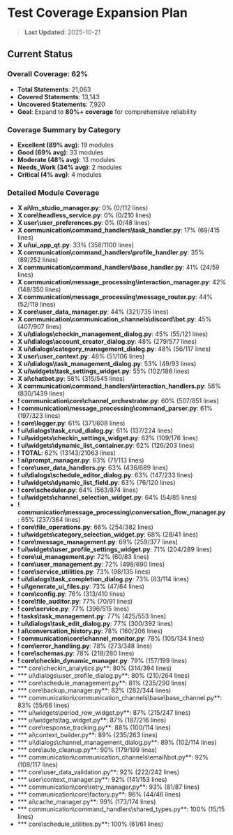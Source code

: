 # Test Coverage Expansion Plan

> **Last Updated**: 2025-10-21

## Current Status

### **Overall Coverage: 62%**
- **Total Statements**: 21,063
- **Covered Statements**: 13,143
- **Uncovered Statements**: 7,920
- **Goal**: Expand to **80%+ coverage** for comprehensive reliability

### **Coverage Summary by Category**
- **Excellent (89% avg)**: 19 modules
- **Good (69% avg)**: 33 modules
- **Moderate (48% avg)**: 13 modules
- **Needs_Work (34% avg)**: 2 modules
- **Critical (4% avg)**: 4 modules

### **Detailed Module Coverage**
- **X ai\lm_studio_manager.py**: 0% (0/112 lines)
- **X core\headless_service.py**: 0% (0/210 lines)
- **X user\user_preferences.py**: 0% (0/48 lines)
- **X communication\command_handlers\task_handler.py**: 17% (69/415 lines)
- **X ui\ui_app_qt.py**: 33% (358/1100 lines)
- **X communication\command_handlers\profile_handler.py**: 35% (89/252 lines)
- **X communication\command_handlers\base_handler.py**: 41% (24/59 lines)
- **X communication\message_processing\interaction_manager.py**: 42% (148/350 lines)
- **X communication\message_processing\message_router.py**: 44% (52/119 lines)
- **X core\user_data_manager.py**: 44% (321/735 lines)
- **X communication\communication_channels\discord\bot.py**: 45% (407/907 lines)
- **X ui\dialogs\checkin_management_dialog.py**: 45% (55/121 lines)
- **X ui\dialogs\account_creator_dialog.py**: 48% (279/577 lines)
- **X ui\dialogs\category_management_dialog.py**: 48% (56/117 lines)
- **X user\user_context.py**: 48% (51/106 lines)
- **X ui\dialogs\task_management_dialog.py**: 53% (49/93 lines)
- **X ui\widgets\task_settings_widget.py**: 55% (102/186 lines)
- **X ai\chatbot.py**: 58% (315/545 lines)
- **X communication\command_handlers\interaction_handlers.py**: 58% (830/1439 lines)
- **! communication\core\channel_orchestrator.py**: 60% (507/851 lines)
- **! communication\message_processing\command_parser.py**: 61% (197/323 lines)
- **! core\logger.py**: 61% (371/608 lines)
- **! ui\dialogs\task_crud_dialog.py**: 61% (137/224 lines)
- **! ui\widgets\checkin_settings_widget.py**: 62% (109/176 lines)
- **! ui\widgets\dynamic_list_container.py**: 62% (126/203 lines)
- **! TOTAL**: 62% (13143/21063 lines)
- **! ai\prompt_manager.py**: 63% (71/113 lines)
- **! core\user_data_handlers.py**: 63% (436/689 lines)
- **! ui\dialogs\schedule_editor_dialog.py**: 63% (147/233 lines)
- **! ui\widgets\dynamic_list_field.py**: 63% (76/120 lines)
- **! core\scheduler.py**: 64% (563/874 lines)
- **! ui\widgets\channel_selection_widget.py**: 64% (54/85 lines)
- **! communication\message_processing\conversation_flow_manager.py**: 65% (237/364 lines)
- **! core\file_operations.py**: 66% (254/382 lines)
- **! ui\widgets\category_selection_widget.py**: 68% (28/41 lines)
- **! core\message_management.py**: 69% (259/377 lines)
- **! ui\widgets\user_profile_settings_widget.py**: 71% (204/289 lines)
- **! core\ui_management.py**: 72% (60/83 lines)
- **! core\user_management.py**: 72% (498/690 lines)
- **! core\service_utilities.py**: 73% (98/135 lines)
- **! ui\dialogs\task_completion_dialog.py**: 73% (83/114 lines)
- **! ui\generate_ui_files.py**: 73% (47/64 lines)
- **! core\config.py**: 76% (313/410 lines)
- **! core\file_auditor.py**: 77% (70/91 lines)
- **! core\service.py**: 77% (396/515 lines)
- **! tasks\task_management.py**: 77% (425/553 lines)
- **! ui\dialogs\task_edit_dialog.py**: 77% (300/392 lines)
- **! ai\conversation_history.py**: 78% (160/206 lines)
- **! communication\core\channel_monitor.py**: 78% (105/134 lines)
- **! core\error_handling.py**: 78% (273/348 lines)
- **! core\schemas.py**: 78% (218/280 lines)
- **! core\checkin_dynamic_manager.py**: 79% (157/199 lines)
- *** core\checkin_analytics.py**: 80% (314/394 lines)
- *** ui\dialogs\user_profile_dialog.py**: 80% (210/264 lines)
- *** core\schedule_management.py**: 81% (235/290 lines)
- *** core\backup_manager.py**: 82% (282/344 lines)
- *** communication\communication_channels\base\base_channel.py**: 83% (55/66 lines)
- *** ui\widgets\period_row_widget.py**: 87% (215/247 lines)
- *** ui\widgets\tag_widget.py**: 87% (187/216 lines)
- *** core\response_tracking.py**: 88% (100/114 lines)
- *** ai\context_builder.py**: 89% (235/263 lines)
- *** ui\dialogs\channel_management_dialog.py**: 89% (102/114 lines)
- *** core\auto_cleanup.py**: 90% (179/199 lines)
- *** communication\communication_channels\email\bot.py**: 92% (108/117 lines)
- *** core\user_data_validation.py**: 92% (222/242 lines)
- *** user\context_manager.py**: 92% (141/153 lines)
- *** communication\core\retry_manager.py**: 93% (81/87 lines)
- *** communication\core\factory.py**: 96% (44/46 lines)
- *** ai\cache_manager.py**: 99% (173/174 lines)
- *** communication\command_handlers\shared_types.py**: 100% (15/15 lines)
- *** core\schedule_utilities.py**: 100% (61/61 lines)
